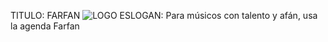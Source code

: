 TITULO: FARFAN
![LOGO](https://github.com/user-attachments/assets/46897992-fe52-45de-be35-1f017f5fda46)
ESLOGAN: Para músicos con talento y afán, usa la agenda Farfan
